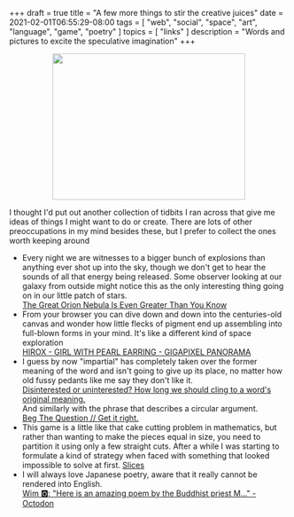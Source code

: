 +++
draft = true
title = "A few more things to stir the creative juices"
date = 2021-02-01T06:55:29-08:00
tags = [
  "web",
  "social",
  "space",
  "art",
  "language",
  "game",
  "poetry"
]
topics = [
  "links"
]
description = "Words and pictures to excite the speculative imagination"
+++
<div align="center"><a href="https://medium.com/starts-with-a-bang/the-great-orion-nebula-is-even-greater-than-you-know-f703cbfa5a52" target="_blank" rel="noopener noreferrer"><img src="https://milkfish08.s3.amazonaws.com/photo/blog/static/orionnebula.jpg" width="348" height="264"/></a></div>

I thought I'd put out another collection of tidbits I ran across that give me ideas of things I might want to do or create.
There are lots of other preoccupations in my mind besides these, but I prefer to collect the ones worth keeping around

* Every night we are witnesses to a bigger bunch of explosions than anything ever shot up into the sky, though we don't get to hear the sounds of all that energy being released.
Some observer looking at our galaxy from outside might notice this as the only interesting thing going on in our little patch of stars.<br />
[The Great Orion Nebula Is Even Greater Than You Know](https://medium.com/starts-with-a-bang/the-great-orion-nebula-is-even-greater-than-you-know-f703cbfa5a52)<br />
* From your browser you can dive down and down into the centuries-old canvas and wonder how little flecks of pigment end up assembling into full-blown forms in your mind. It's like a different kind of space exploration<br />
[HIROX - GIRL WITH PEARL EARRING - GIGAPIXEL PANORAMA](https://www.micro-pano.com/pearl/index.html)
* I guess by now "impartial" has completely taken over the former meaning of the word and isn't going to give up its place, no matter how old fussy pedants like me say they don't like it.<br />
[Disinterested or uninterested? How long we should cling to a word&#x27;s original meaning.](https://slate.com/human-interest/2011/04/disinterested-or-uninterested-how-long-we-should-cling-to-a-word-s-original-meaning.html)<br />
And similarly with the phrase that describes a circular argument.<br />
[Beg The Question // Get it right.](http://begthequestion.info/)
* This game is a little like that cake cutting problem in mathematics, but rather than wanting to make the pieces equal in size, you need to partition it using only a few straight cuts.
After a while I was starting to formulate a kind of strategy when faced with something that looked impossible to solve at first.
[Slices](https://slices.ovh/)
* I will always love Japanese poetry, aware that it really cannot be rendered into English.<br />
[Wim 🅾: &quot;Here is an amazing poem by the Buddhist priest M…&quot; - Octodon](https://octodon.social/@wim_v12e/105584173015025314)
